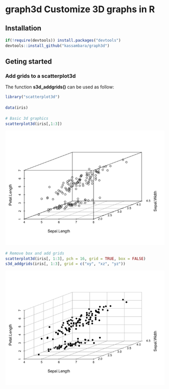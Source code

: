 <!-- README.md is generated from README.Rmd. Please edit that file -->
graph3d Customize 3D graphs in R
================================

Installation
------------

``` r
if(!require(devtools)) install.packages("devtools")
devtools::install_github("kassambara/graph3d")
```

Geting started
--------------

### Add grids to a scatterplot3d

The function **s3d\_addgrids()** can be used as follow:

``` r
library("scatterplot3d")

data(iris)

# Basic 3d graphics
scatterplot3d(iris[,1:3])
```

![](README-unnamed-chunk-4-1.png)

``` r
# Remove box and add grids
scatterplot3d(iris[, 1:3], pch = 16, grid = TRUE, box = FALSE)
s3d_addgrids(iris[, 1:3], grid = c("xy", "xz", "yz"))
```

![](README-unnamed-chunk-4-2.png)
